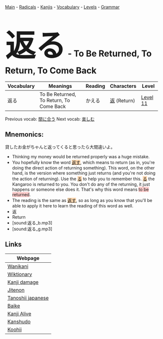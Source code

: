 <style> bigfont {font-size: 100px}</style>
[Main](../README.md) -
[Radicals](../radicals.md) -
[Kanjis](../kanjis.md) -
[Vocabulary](../vocabulary.md) -
[Levels](../levels.md) -
[Grammar](../grammar.md)
# <bigfont> 返る</bigfont> - To Be Returned, To Return, To Come Back 

| Vocabulary | Meanings | Reading | Characters | Level |
| --- | --- | --- | --- | --- |
| 返る | To Be Returned, To Return, To Come Back | かえる |  [返](../kanjis/返.md) (Return) | [Level 11](../levels/wk_level11.md) |

Previous vocab: [間に合う](間に合う.md) Next vocab: [楽しむ](楽しむ.md) 

## Mnemonics:
貸したお金がちゃんと返ってくると思ったら大間違いよ。
* Thinking my money would be returned properly was a huge mistake.
* You hopefully know the word <span style="background-color:#fed8b1"> [返す](https://jisho.org/search/返す)</span>, which means to return (as in, you're doing the direct action of returning something). This word, on the other hand, is the version where something just returns (and you're not doing the action of returning). Use the <span style="background-color:#fed8b1"> [る](https://jisho.org/search/る)</span> to help you to remember this. <span style="background-color:#fed8b1"> [る](https://jisho.org/search/る)</span> the Kangaroo is returned to you. You don't do any of the returning, it just happens or someone else does it. That's why this word means <span style="background-color:#ffcccb"> to be returned</span>.
* The reading is the same as <span style="background-color:#fed8b1"> [返す](https://jisho.org/search/返す)</span>, so as long as you know that you'll be able to apply it here to learn the reading of this word as well.
* 返
* Return
* [sound:返る_b.mp3]
* [sound:返る_g.mp3]


## Links 

| Webpage |
| --- |
| [Wanikani          ](https://www.wanikani.com/kanji/返る) |
| [Wiktionary        ](https://en.wiktionary.org/wiki/返る) |
| [Kanji damage      ](http://www.kanjidamage.com/kanji/search?utf8=✓&q=返る) |
| [Jitenon           ](https://jitenon.com/kanji/返る) |
| [Tanoshii japanese ](https://www.tanoshiijapanese.com/dictionary/kanji.cfm?k=返る) |
| [Baike             ](https://baike.baidu.com/item/返る) |
| [Kanji Alive       ](https://app.kanjialive.com/返る) |
| [Kanshudo          ](https://www.kanshudo.com/searchmn?q=返る) |
| [Koohii            ](https://kanji.koohii.com/study/kanji/返る) |
